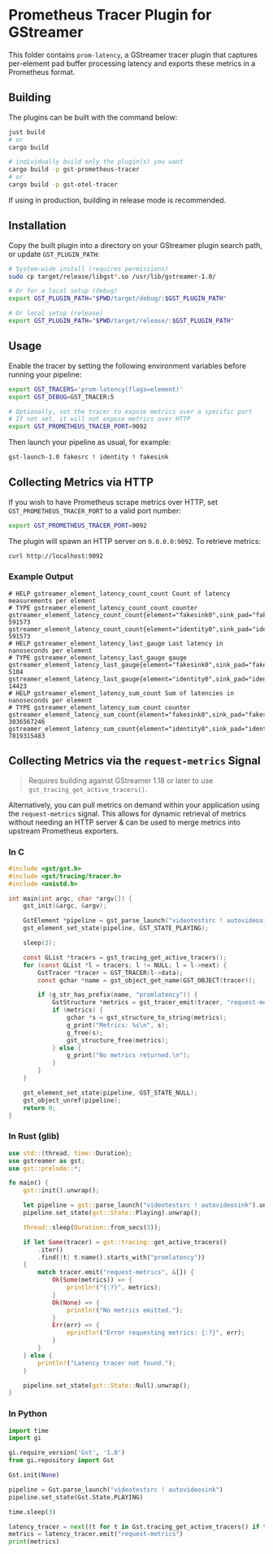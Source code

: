 # Prometheus Tracer Plugin for GStreamer

This folder contains `prom-latency`, a GStreamer tracer plugin that captures per-element pad buffer processing latency and exports these metrics in a Prometheus format.

## Building

The plugins can be built with the command below:

```bash
just build
# or
cargo build

# individually build only the plugin(s) you want
cargo build -p gst-prometheus-tracer
# or
cargo build -p gst-otel-tracer
```

If using in production, building in release mode is recommended.

## Installation

Copy the built plugin into a directory on your GStreamer plugin search path, or update `GST_PLUGIN_PATH`:

```bash
# System-wide install (requires permissions)
sudo cp target/release/libgst*.so /usr/lib/gstreamer-1.0/

# Or for a local setup (debug)
export GST_PLUGIN_PATH="$PWD/target/debug/:$GST_PLUGIN_PATH"

# Or local setup (release)
export GST_PLUGIN_PATH="$PWD/target/release/:$GST_PLUGIN_PATH"
```

## Usage

Enable the tracer by setting the following environment variables before running your pipeline:

```bash
export GST_TRACERS='prom-latency(flags=element)'
export GST_DEBUG=GST_TRACER:5

# Optionally, set the tracer to expose metrics over a specific port
# If not set, it will not expose metrics over HTTP
export GST_PROMETHEUS_TRACER_PORT=9092
```

Then launch your pipeline as usual, for example:

```bash
gst-launch-1.0 fakesrc ! identity ! fakesink
```

## Collecting Metrics via HTTP

If you wish to have Prometheus scrape metrics over HTTP, set `GST_PROMETHEUS_TRACER_PORT` to a valid port number:

```bash
export GST_PROMETHEUS_TRACER_PORT=9092
```

The plugin will spawn an HTTP server on `0.0.0.0:9092`. To retrieve metrics:

```bash
curl http://localhost:9092
```

### Example Output

```plaintext
# HELP gstreamer_element_latency_count_count Count of latency measurements per element
# TYPE gstreamer_element_latency_count_count counter
gstreamer_element_latency_count_count{element="fakesink0",sink_pad="fakesink0.sink",src_pad="identity0.src"} 591573
gstreamer_element_latency_count_count{element="identity0",sink_pad="identity0.sink",src_pad="fakesrc0.src"} 591573
# HELP gstreamer_element_latency_last_gauge Last latency in nanoseconds per element
# TYPE gstreamer_element_latency_last_gauge gauge
gstreamer_element_latency_last_gauge{element="fakesink0",sink_pad="fakesink0.sink",src_pad="identity0.src"} 5104
gstreamer_element_latency_last_gauge{element="identity0",sink_pad="identity0.sink",src_pad="fakesrc0.src"} 14423
# HELP gstreamer_element_latency_sum_count Sum of latencies in nanoseconds per element
# TYPE gstreamer_element_latency_sum_count counter
gstreamer_element_latency_sum_count{element="fakesink0",sink_pad="fakesink0.sink",src_pad="identity0.src"} 3036567246
gstreamer_element_latency_sum_count{element="identity0",sink_pad="identity0.sink",src_pad="fakesrc0.src"} 7819315483
```

## Collecting Metrics via the `request-metrics` Signal

> Requires building against GStreamer 1.18 or later to use `gst_tracing_get_active_tracers()`.

Alternatively, you can pull metrics on demand within your application using the `request-metrics` signal. This allows
for dynamic retrieval of metrics without needing an HTTP server & can be used to merge metrics into upstream
Prometheus exporters.

### In C

```c
#include <gst/gst.h>
#include <gst/tracing/tracer.h>
#include <unistd.h>

int main(int argc, char *argv[]) {
    gst_init(&argc, &argv);

    GstElement *pipeline = gst_parse_launch("videotestsrc ! autovideosink", NULL);
    gst_element_set_state(pipeline, GST_STATE_PLAYING);

    sleep(3);

    const GList *tracers = gst_tracing_get_active_tracers();
    for (const GList *l = tracers; l != NULL; l = l->next) {
        GstTracer *tracer = GST_TRACER(l->data);
        const gchar *name = gst_object_get_name(GST_OBJECT(tracer));

        if (g_str_has_prefix(name, "promlatency")) {
            GstStructure *metrics = gst_tracer_emit(tracer, "request-metrics", NULL);
            if (metrics) {
                gchar *s = gst_structure_to_string(metrics);
                g_print("Metrics: %s\n", s);
                g_free(s);
                gst_structure_free(metrics);
            } else {
                g_print("No metrics returned.\n");
            }
        }
    }

    gst_element_set_state(pipeline, GST_STATE_NULL);
    gst_object_unref(pipeline);
    return 0;
}

```

### In Rust (glib)

```rust
use std::{thread, time::Duration};
use gstreamer as gst;
use gst::prelude::*;

fn main() {
    gst::init().unwrap();

    let pipeline = gst::parse_launch("videotestsrc ! autovideosink").unwrap();
    pipeline.set_state(gst::State::Playing).unwrap();

    thread::sleep(Duration::from_secs(3));

    if let Some(tracer) = gst::tracing::get_active_tracers()
        .iter()
        .find(|t| t.name().starts_with("promlatency"))
    {
        match tracer.emit("request-metrics", &[]) {
            Ok(Some(metrics)) => {
                println!("{:?}", metrics);
            }
            Ok(None) => {
                println!("No metrics emitted.");
            }
            Err(err) => {
                eprintln!("Error requesting metrics: {:?}", err);
            }
        }
    } else {
        println!("Latency tracer not found.");
    }

    pipeline.set_state(gst::State::Null).unwrap();
}
```

### In Python

```python
import time
import gi

gi.require_version('Gst', '1.0')
from gi.repository import Gst

Gst.init(None)

pipeline = Gst.parse_launch("videotestsrc ! autovideosink")
pipeline.set_state(Gst.State.PLAYING)

time.sleep(3)

latency_tracer = next((t for t in Gst.tracing_get_active_tracers() if t.get_name().startswith('promlatency')), None)
metrics = latency_tracer.emit("request-metrics")
print(metrics)
```
